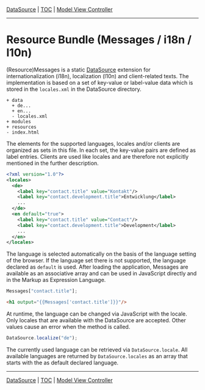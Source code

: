 [DataSource](datasource.md) | [TOC](README.md#resource-bundle-i18nl10n) | [Model View Controller](mvc.md)
- - -

# Resource Bundle (Messages / i18n / l10n)

(Resource)Messages is a static [DataSource](datasource.md) extension for
internationalization (i18n), localization (l10n) and client-related texts. The
implementation is based on a set of key-value or label-value data which is
stored in the `locales.xml` in the DataSource directory.

```
+ data
  + de...
  + en...
  - locales.xml
+ modules
+ resources
- index.html
```

The elements for the supported languages, locales and/or clients are organized
as sets in this file. In each set, the key-value pairs are defined as label
entries. Clients are used like locales and are therefore not explicitly
mentioned in the further description. 

```xml
<?xml version="1.0"?>
<locales>
  <de>
    <label key="contact.title" value="Kontakt"/>
    <label key="contact.development.title">Entwicklung</label>
    ...
  </de>
  <en default="true">
    <label key="contact.title" value="Contact"/>
    <label key="contact.development.title">Development</label>
    ...
  </en>
</locales>
```

The language is selected automatically on the basis of the language setting of
the browser. If the language set there is not supported, the language declared
as `default` is used. After loading the application, Messages are available as
an associative array and can be used in JavaScript directly and in the Markup as
Expression Language.

```javascript
Messages["contact.title"];
```

```html
<h1 output="{{Messages['contact.title']}}"/>
```

At runtime, the language can be changed via JavaScript with the locale. Only
locales that are available with the DataSource are accepted. Other values cause
an error when the method is called.

```javascript
DataSource.localize("de");
```

The currently used language can be retrieved via `DataSource.locale`. All
available languages are returned by `DataSource.locales` as an array that starts
with the as default declared language.


- - -

[DataSource](datasource.md) | [TOC](README.md#resource-bundle) | [Model View Controller](mvc.md)
